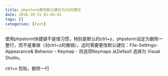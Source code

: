 ```yaml
---
title: phpstorm更改默认键位为VS的键位
date: 2018-10-31 01:05:41
tags: []
categories: [Text]
---
```


<p>使用phpstorm快捷键不是很习惯，特别是默认的ctrl+y，phpstorm设定为删除一整行，而不是重做（对ctrl+z的撤销）。这时需要更改默认键位：File-Settings-Appearance&amp; Behavior – Keymap -&nbsp;将选项Keymaps&nbsp;从Default&nbsp;选择为 Visual Studio。</p> 
<p>ctrl+x 剪贴，删除一行<br /></p> 
<p><br /></p>